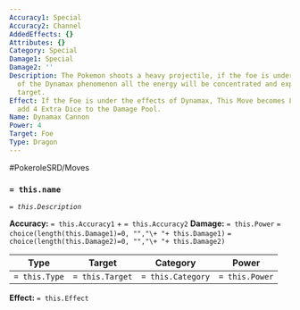 ```yaml
---
Accuracy1: Special
Accuracy2: Channel
AddedEffects: {}
Attributes: {}
Category: Special
Damage1: Special
Damage2: ''
Description: The Pokemon shoots a heavy projectile, if the foe is under the effects
  of the Dynamax phenomenon all the energy will be concentrated and explode on the
  target.
Effect: If the Foe is under the effects of Dynamax, This Move becomes Lethal and you
  add 4 Extra Dice to the Damage Pool.
Name: Dynamax Cannon
Power: 4
Target: Foe
Type: Dragon
---
```


#PokeroleSRD/Moves

### `= this.name`
*`= this.Description`*

**Accuracy:** `= this.Accuracy1` + `= this.Accuracy2`
**Damage:** `= this.Power` `= choice(length(this.Damage1)=0, "","\+ "+ this.Damage1)` `= choice(length(this.Damage2)=0, "","\+ "+ this.Damage2)`

| Type          | Target          | Category          | Power          |
| ------------- | --------------- | ----------------  | -------------- |
| `= this.Type` | `= this.Target` | `= this.Category` | `= this.Power` | 

**Effect:** `= this.Effect`